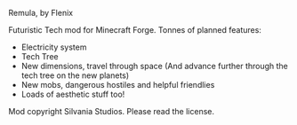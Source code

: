 Remula, by Flenix

Futuristic Tech mod for Minecraft Forge. Tonnes of planned features:
- Electricity system
- Tech Tree
- New dimensions, travel through space (And advance further through the tech tree on the new planets)
- New mobs, dangerous hostiles and helpful friendlies
- Loads of aesthetic stuff too!
 

Mod copyright Silvania Studios. Please read the license.
